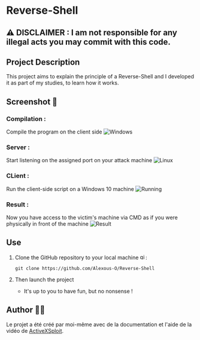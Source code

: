 # Reverse-Shell

## :warning: DISCLAIMER : I am not responsible for any illegal acts you may commit with this code.

## Project Description 

This project aims to explain the principle of a Reverse-Shell and I developed it as part of my studies, to learn how it works.

## Screenshot 📸
### Compilation :

Compile the program on the client side
![Windows](https://github.com/user-attachments/assets/cceda437-6434-4137-bacb-00248dad50a9)

### Server :
Start listening on the assigned port on your attack machine
![Linux](https://github.com/user-attachments/assets/d3c1f5a5-e35d-40f8-8468-e66ca1f6e987)

### CLient :
Run the client-side script on a Windows 10 machine
![Running](https://github.com/user-attachments/assets/e3c09252-042c-4b30-9420-51c2415a3f96)

### Result :
Now you have access to the victim's machine via CMD as if you were physically in front of the machine
![Result](https://github.com/user-attachments/assets/4308f432-21fd-492f-8231-333773ba0f80)



## Use

1. Clone the GitHub repository to your local machine <img src="https://cdn.jsdelivr.net/gh/devicons/devicon/icons/git/git-original.svg" height="15" alt="git logo" />:

    ```
    git clone https://github.com/Alexous-O/Reverse-Shell
    ```
    
2. Then launch the project
   - It's up to you to have fun, but no nonsense !

## Author 👨‍💻
Le projet a été créé par moi-même avec de la documentation et l'aide de la vidéo de [ActiveXSploit](https://www.youtube.com/@ActiveXSploit).

